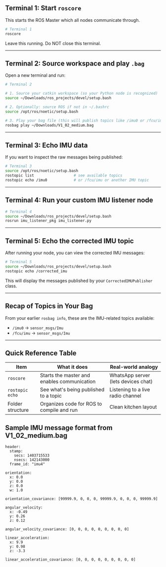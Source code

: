 ## Terminal 1: Start `roscore`

This starts the ROS Master which all nodes communicate through.

```bash
# Terminal 1
roscore
```

Leave this running. Do NOT close this terminal.

---

## Terminal 2: Source workspace and play `.bag`

Open a new terminal and run:

```bash
# Terminal 2

# 1. Source your catkin workspace (so your Python node is recognized)
source ~/Downloads/ros_projects/devel/setup.bash

# 2. Optionally: source ROS if not in ~/.bashrc
source /opt/ros/noetic/setup.bash

# 3. Play your bag file (this will publish topics like /imu0 or /fcu/imu)
rosbag play ~/Downloads/V1_02_medium.bag
```

---

## Terminal 3: Echo IMU data

If you want to inspect the raw messages being published:

```bash
# Terminal 3
source /opt/ros/noetic/setup.bash
rostopic list                  # see available topics
rostopic echo /imu0            # or /fcu/imu or another IMU topic
```

---

## Terminal 4: Run your custom IMU listener node

```bash
# Terminal 4 
source ~/Downloads/ros_projects/devel/setup.bash
rosrun imu_listener_pkg imu_listener.py
```

---

## Terminal 5: Echo the corrected IMU topic

After running your node, you can view the corrected IMU messages:

```bash
# Terminal 5
source ~/Downloads/ros_projects/devel/setup.bash
rostopic echo /corrected_imu
```

This will display the messages published by your `CorrectedIMUPublisher` class.

---

## Recap of Topics in Your Bag

From your earlier `rosbag info`, these are the IMU-related topics available:

* `/imu0` → `sensor_msgs/Imu`
* `/fcu/imu` → `sensor_msgs/Imu`

---

## Quick Reference Table

| Item             | What it does                                | Real-world analogy                     |
| ---------------- | ------------------------------------------- | -------------------------------------- |
| `roscore`        | Starts the master and enables communication | WhatsApp server (lets devices chat)    |
| `rostopic echo`  | See what's being published to a topic       | Listening to a live radio channel      |
| Folder structure | Organizes code for ROS to compile and run   | Clean kitchen layout                    |

## Sample IMU message format from V1_02_medium.bag 
```
header:
  stamp:
    secs: 1403715533
    nsecs: 142143000
  frame_id: "imu4"

orientation:
  x: 0.0
  y: 0.0
  z: 0.0
  w: 1.0

orientation_covariance: [99999.9, 0, 0, 0, 99999.9, 0, 0, 0, 99999.9]

angular_velocity:
  x: -0.49
  y: 0.26
  z: 0.12

angular_velocity_covariance: [0, 0, 0, 0, 0, 0, 0, 0, 0]

linear_acceleration:
  x: 9.9
  y: 0.98
  z: -3.3

linear_acceleration_covariance: [0, 0, 0, 0, 0, 0, 0, 0, 0]
```